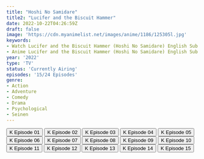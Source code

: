 ```yaml
---
title: "Hoshi No Samidare"
title2: "Lucifer and the Biscuit Hammer"
date: 2022-10-22T04:26:59Z
draft: false
image: 'https://cdn.myanimelist.net/images/anime/1186/125305l.jpg'
keywords:
- Watch Lucifer and the Biscuit Hammer (Hoshi No Samidare) English Sub
- Anime Lucifer and the Biscuit Hammer (Hoshi No Samidare) English Sub
year: '2022'
type: 'TV'
status: 'Currently Airing'
episodes: '15/24 Episodes'
genre:
- Action
- Adventure
- Comedy
- Drama
- Psychological
- Seinen
---
```


<div class="d-g gg-5 gtc-r ai-c">
<button onclick="window.open('?kwf=HoshiNoSamidare/Hoshi No Samidare - 01','_blank')">K Episode 01</button>
<button onclick="window.open('?kwf=HoshiNoSamidare/Hoshi No Samidare - 02','_blank')">K Episode 02</button>
<button onclick="window.open('?kwf=HoshiNoSamidare/Hoshi No Samidare - 03','_blank')">K Episode 03</button>
<button onclick="window.open('?kwf=HoshiNoSamidare/Hoshi No Samidare - 04','_blank')">K Episode 04</button>
<button onclick="window.open('?kwf=HoshiNoSamidare/Hoshi No Samidare - 05','_blank')">K Episode 05</button>
<button onclick="window.open('?kwf=HoshiNoSamidare/Hoshi No Samidare - 06','_blank')">K Episode 06</button>
<button onclick="window.open('?kwf=HoshiNoSamidare/Hoshi No Samidare - 07','_blank')">K Episode 07</button>
<button onclick="window.open('?kwf=HoshiNoSamidare/Hoshi No Samidare - 08','_blank')">K Episode 08</button>
<button onclick="window.open('?kwf=HoshiNoSamidare/Hoshi No Samidare - 09','_blank')">K Episode 09</button>
<button onclick="window.open('?kwf=HoshiNoSamidare/Hoshi No Samidare - 10','_blank')">K Episode 10</button>
<button onclick="window.open('?kwf=HoshiNoSamidare/Hoshi No Samidare - 11','_blank')">K Episode 11</button>
<button onclick="window.open('?kwf=HoshiNoSamidare/Hoshi No Samidare - 12','_blank')">K Episode 12</button>
<button onclick="window.open('?kwf=HoshiNoSamidare/Hoshi No Samidare - 13','_blank')">K Episode 13</button>
<button onclick="window.open('?kwf=HoshiNoSamidare/Hoshi No Samidare - 14','_blank')">K Episode 14</button>
<button onclick="window.open('?kwf=HoshiNoSamidare/Hoshi No Samidare - 15','_blank')">K Episode 15</button>
</div>